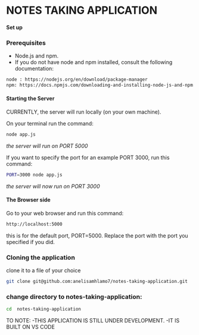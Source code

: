 # NOTES TAKING APPLICATION

#### Set up

### Prerequisites
- Node.js and npm.
- If you do not have node and npm installed, consult the following documentation:
  
```bash
node : https://nodejs.org/en/download/package-manager
npm: https://docs.npmjs.com/downloading-and-installing-node-js-and-npm
```

#### Starting the Server

CURRENTLY, the server will run locally (on your own machine).


On your terminal run the command:

```bash
node app.js
```
_the server will run on PORT 5000_


If you want to specify the port for an example PORT 3000, run this command:
```bash
PORT=3000 node app.js
```
_the server will now run on PORT 3000_


#### The Browser side


Go to your web browser and run this command:
```bash
http://localhost:5000
```
this is for the default port, PORT=5000. 
Replace the port with the port you specified if you did.

### Cloning the application 

clone it to a file of your choice

```bash
git clone git@github.com:anelisamhlamo7/notes-taking-application.git
```

### change directory to notes-taking-application:

```bash
cd  notes-taking-application
```

TO NOTE: 
-THIS APPLICATION IS STILL UNDER DEVELOPMENT.
-IT IS BUILT ON VS CODE













